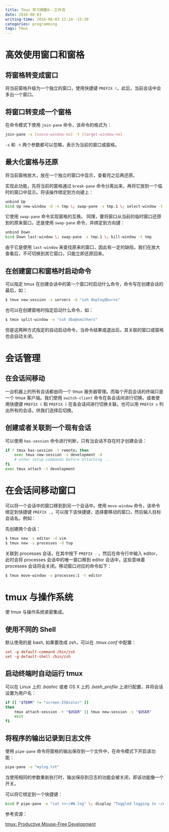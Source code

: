 ```yaml
---
title: Tmux 学习摘要6--工作流
date: 2016-08-03
writing-time: 2016-08-03 12:14--15:30
categories: programming
tags: Tmux
---
```


# 高效使用窗口和窗格

## 将窗格转变成窗口

将当前窗格升级为一个独立的窗口，使用快捷键 `PREFIX !`，此后，当前会话中会多出一个窗口。

## 将窗口转变成一个窗格

在命令模式下使用 `join-pane` 命令，该命令的格式为：

```sh
join-pane -s [souce-window-no] -t [target-window-no]
```

`-s` 和 `-t` 两个参数都可以忽略，表示为当前的窗口或窗格。


## 最大化窗格与还原

将当前窗格放大，放在一个独立的窗口中显示，查看完之后再还原。

实现此功能，先将当前的窗格通过 `break-pane` 命令分离出来，再将它放到一个临时的窗口中显示。将该操作绑定到方向键上：

```sh
unbind Up
bind Up new-window -d -n tmp \; swap-pane -s tmp.1 \; select-window -t tmp
```

它使用 `swap-pane` 命令实现窗格的互换。 同理，要将窗口从当前的临时窗口还原到的原来窗口，还是使用 `swap-pane` 命令，并绑定到方向键：

```sh
unbind Down
bind Down last-window \; swap-pane -s tmp.1 \; kill-window -t tmp
```

由于它是使用 `last-window` 来查找原来的窗口，因此有一定的缺陷，我们在放大查看后，不可切换到其它窗口，只能立即还原回来。

## 在创建窗口和窗格时启动命令

可以指定 tmux 在创建会话中的第一个窗口时启动什么命令，命令写在创建会话的最后，如：

```sh
$ tmux new-session -s servers -d "ssh deploy@burns"
```

也可以在创建窗格时指定启动什么命令，如：

```sh
$ tmux split-window -v "ssh dba@smithers"
```

但是这两种方式指定的自动启动命令，当命令结果或退出后，其关联的窗口或窗格也会自动关闭。

# 会话管理

## 在会话间移动

一台机器上的所有会话都由同一个 tmux 服务器管理。而每个开启会话的终端只是一个 tmux 客户端。我们使用 `switch-client` 命令在各会话间进行切换。或者使用快捷键 `PREFIX (` 和 `PREFIX )` 在各会话间进行切换关联。也可以用 `PREFIX s` 列出所有的会话，供我们选择后切换。


## 创建或者关联到一个现有会话

可以使用 `has-session` 命令进行判断，只有当会话不存在时才创建会话：

```sh
if ! tmux has-session -t remote; then
    exec tmux new-session -s development -d
    # other setup commands before attaching ...
fi
exec tmux attach -t development
```


# 在会话间移动窗口

可以将一个会话中的窗口移到到另一个会话中。使用 `move-window` 命令，该命令绑定到快捷键 `PREFIX .`，可以按下该快捷键，选择要移动的窗口，然后输入目标会话名。例如：

先创建两个会话：

```sh
$ tmux new -s editor -d vim
$ tmux new -s processes -d top
```

关联到 processes 会话，在其中按下 `PREFIX .` ，然后在命令行中输入 editor，此时会将 processes 会话中的唯一窗口移到 editor 会话中，这些意味着 processes 会话将会关闭。移动窗口对应的命令如下：

```sh
$ tmux move-window -s processes:1 -t editor
```

# tmux 与操作系统

使 tmux 与操作系统紧密集成。

## 使用不同的 Shell

默认使用的是 bash, 如果要改成 zsh，可以在 *.tmux.conf* 中配置：

```conf
set -g default-command /bin/zsh
set -g default-shell /bin/zsh
```

## 启动终端时自动运行 tmux

可以在 Linux 上的 *.bashrc* 或者 OS X 上的 *.bash_profile* 上进行配置，并将会话设置为用户名：

```sh
if [[ "$TERM" != "screen-256color" ]]
then
    tmux attach-session -t "$USER" || tmux new-session -s "$USER"
    exit
fi
```


## 将程序的输出记录到日志文件

使用 `pipe-pane` 命令将窗格的输出保存到一个文件中，在命令模式下开启该功能：

```sh
pipe-pane -o "mylog.txt"
```

当使用相同的参数重新执行时，输出保存到日志的功能会被关闭，即该功能像一个开关。

可以将它绑定到一个快捷键：

```sh
bind P pipe-pane -o "cat >>~/#W.log" \; display "Toggled logging to ~/#W.log"
```


参考资源：

[tmux: Productive Mouse-Free Development](https://pragprog.com/book/bhtmux/tmux)
